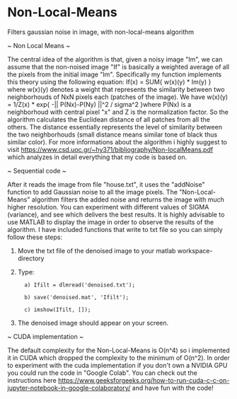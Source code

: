 # Non-Local-Means
Filters gaussian noise in image, with non-local-means algorithm

~ Non Local Means ~

The central idea of the algorithm is that, given a noisy image "Im", we can assume that the non-noised image "If" is basically a weighted average of all the pixels
from the initial image "Im". Specifically my function implements this theory using the following equation: If(x) = SUM{ w(x)(y) * Im(y) } where w(x)(y) denotes a 
weight that represents the similarity between two neighborhouds of NxN pixels each (patches of the image). We have 
w(x)(y) = 1/Z(x) * exp{ -|| P(Nx)-P(Ny) ||^2 / sigma^2 }where P(Nx) is a neighborhoud with central pixel "x" and Z is 
the normalization factor. So the algorithm calculates the Euclidean distance of all patches from all the others.
The distance essentially represents the level of similarity between the two neighborhouds (small distance means similar 
tone of black thus similar color). For more informations about the algorithm i highly suggest to 
visit https://www.csd.uoc.gr/~hy371/bibliography/Non-localMeans.pdf which analyzes in detail everything that my code is based on.

~ Sequential code ~

After it reads the image from file "house.txt", it uses the "addNoise" function to add Gaussian noise to all the image pixels. The "Non-Local-Means" algorithm
filters the added noise and returns the image with much higher resolution. You can experiment with different values of SIGMA (variance), and see which delivers the best 
results. It is highly advisable to use MATLAB to display the image in order to observe the results of the algorithm. I have included functions that write to txt file 
so you can simply follow these steps:

1. Move the txt file of the denoised image to your matlab workspace-directory

2. Type:
         
         a) Ifilt = dlmread('denoised.txt');

         b) save('denoised.mat', 'Ifilt');
         
         c) imshow(Ifilt, []);
         
         
3. The denoised image should appear on your screen.


~ CUDA implementation ~

The default complexity for the Non-Local-Means is O(n^4) so i implemented it in CUDA which dropped the complexity to the minimum of O(n^2).
In order to experiment with the cuda implementation if you don't own a NVIDIA GPU you could run the code in "Google Colab". You can check out the
instructions here https://www.geeksforgeeks.org/how-to-run-cuda-c-c-on-jupyter-notebook-in-google-colaboratory/  and have fun with the code!




